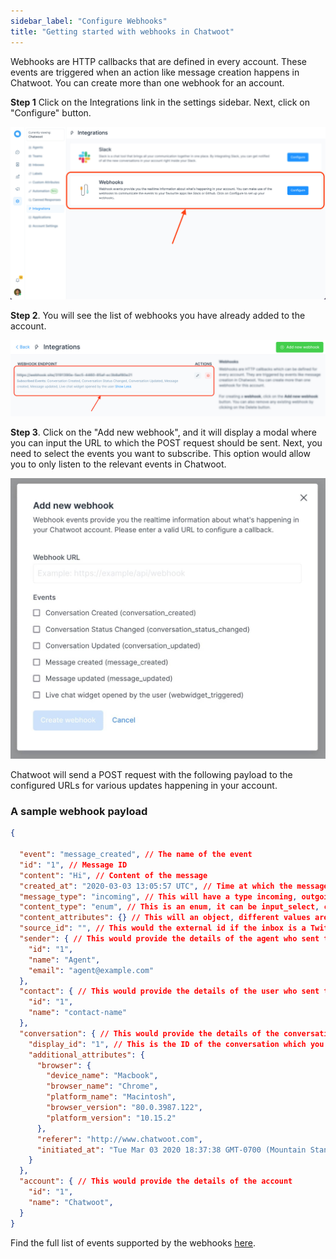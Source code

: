 ```yaml
---
sidebar_label: "Configure Webhooks"
title: "Getting started with webhooks in Chatwoot"
---
```


Webhooks are HTTP callbacks that are defined in every account. These events are triggered when an action like message creation happens in Chatwoot. You can create more than one webhook for an account.

**Step 1** Click on the Integrations link in the settings sidebar. Next, click on "Configure" button.

![integrations](./images/webhooks/integrations.png)

**Step 2**. You will see the list of webhooks you have already added to the account.

![configure](./images/webhooks/configure.png)

**Step 3**. Click on the "Add new webhook", and it will display a modal where you can input the URL to which the POST request should be sent. Next, you need to select the events you want to subscribe. This option would allow you to only listen to the relevant events in Chatwoot.

![add-a-webhook](./images/webhooks/add-a-webhook.jpg)

Chatwoot will send a POST request with the following payload to the configured URLs for various updates happening in your account.

### A sample webhook payload

```json
{

  "event": "message_created", // The name of the event
  "id": "1", // Message ID
  "content": "Hi", // Content of the message
  "created_at": "2020-03-03 13:05:57 UTC", // Time at which the message was sent
  "message_type": "incoming", // This will have a type incoming, outgoing or template. The user from the widget sends incoming messages, and the agent sends outgoing messages to the user.
  "content_type": "enum", // This is an enum, it can be input_select, cards, form or text. The message_type will be template if content_type is one og these. Default value is text
  "content_attributes": {} // This will an object, different values are defined below
  "source_id": "", // This would the external id if the inbox is a Twitter or Facebook integration.
  "sender": { // This would provide the details of the agent who sent this message
    "id": "1",
    "name": "Agent",
    "email": "agent@example.com"
  },
  "contact": { // This would provide the details of the user who sent this message
    "id": "1",
    "name": "contact-name"
  },
  "conversation": { // This would provide the details of the conversation
    "display_id": "1", // This is the ID of the conversation which you can see in the dashboard.
    "additional_attributes": {
      "browser": {
        "device_name": "Macbook",
        "browser_name": "Chrome",
        "platform_name": "Macintosh",
        "browser_version": "80.0.3987.122",
        "platform_version": "10.15.2"
      },
      "referer": "http://www.chatwoot.com",
      "initiated_at": "Tue Mar 03 2020 18:37:38 GMT-0700 (Mountain Standard Time)"
    }
  },
  "account": { // This would provide the details of the account
    "id": "1",
    "name": "Chatwoot",
  }
}
```

Find the full list of events supported by the webhooks [here](/docs/product/others/webhook-events).
